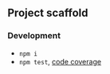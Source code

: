 Project scaffold
----------------


### Development

 - `npm i`
 - `npm test`, [code coverage](./coverage/lcov-report/index.html)
